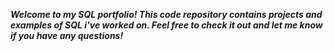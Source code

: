 ***Welcome to my SQL portfolio! This code repository contains projects and examples of SQL i've worked on. Feel free to check it out and let me know if you have any questions!*** 
